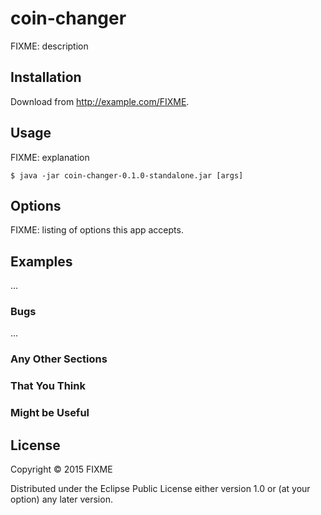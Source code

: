 # coin-changer

FIXME: description

## Installation

Download from http://example.com/FIXME.

## Usage

FIXME: explanation

    $ java -jar coin-changer-0.1.0-standalone.jar [args]

## Options

FIXME: listing of options this app accepts.

## Examples

...

### Bugs

...

### Any Other Sections
### That You Think
### Might be Useful

## License

Copyright © 2015 FIXME

Distributed under the Eclipse Public License either version 1.0 or (at
your option) any later version.
